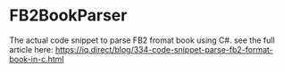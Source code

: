# FB2BookParser
The actual code snippet to parse FB2 fromat book using C#.
see the full article here: https://iq.direct/blog/334-code-snippet-parse-fb2-format-book-in-c.html
